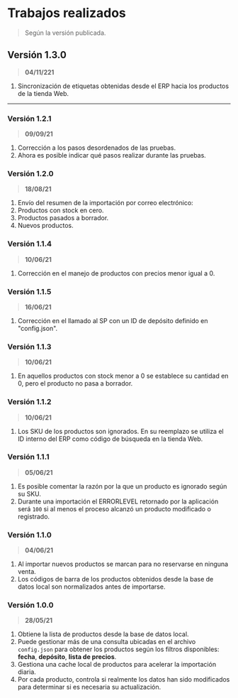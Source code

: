 # Trabajos realizados

> Según la versión publicada.

## Versión 1.3.0

> **04/11/221**

1. Sincronización de etiquetas obtenidas desde el ERP hacia los productos de la tienda Web.

---

### Versión 1.2.1

> **09/09/21**

1. Corrección a los pasos desordenados de las pruebas.
2. Ahora es posible indicar qué pasos realizar durante las pruebas.

### Versión 1.2.0

> **18/08/21**

1. Envío del resumen de la importación por correo electrónico:
1. Productos con stock en cero.
2. Productos pasados a borrador.
3. Nuevos productos.

### Versión 1.1.4

> **10/06/21**

1. Corrección en el manejo de productos con precios menor igual a 0.

### Versión 1.1.5

> **16/06/21**

1. Corrección en el llamado al SP con un ID de depósito definido en "config.json".

### Versión 1.1.3

> **10/06/21**

1. En aquellos productos con stock menor a 0 se establece su cantidad en 0, pero el producto no pasa a borrador.

### Versión 1.1.2

> **10/06/21**

1. Los SKU de los productos son ignorados. En su reemplazo se utiliza el ID interno del ERP como código de búsqueda en la tienda Web.

### Versión 1.1.1

> **05/06/21**

1. Es posible comentar la razón por la que un producto es ignorado según su SKU.
2. Durante una importación el ERRORLEVEL retornado por la aplicación será `100` si al menos el proceso alcanzó un producto modificado o registrado.

### Versión 1.1.0

> **04/06/21**

1. Al importar nuevos productos se marcan para no reservarse en ninguna venta.
2. Los códigos de barra de los productos obtenidos desde la base de datos local son normalizados antes de importarse.

### Versión 1.0.0

> **28/05/21**

1. Obtiene la lista de productos desde la base de datos local.
2. Puede gestionar más de una consulta ubicadas en el archivo `config.json` para obtener los productos según los filtros disponibles: **fecha**, **depósito**, **lista de precios**.
3. Gestiona una cache local de productos para acelerar la importación diaria.
4. Por cada producto, controla si realmente los datos han sido modificados para determinar si es necesaria su actualización.
